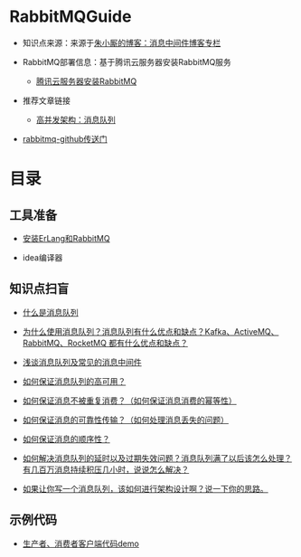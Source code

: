 RabbitMQGuide
=====

* 知识点来源：来源于<a href="https://blog.csdn.net/u013256816/category_9268265.html">朱小厮的博客：消息中间件博客专栏</a>

* RabbitMQ部署信息：基于腾讯云服务器安装RabbitMQ服务

    * <a href="https://blog.csdn.net/weixin_44146379/article/details/103742720">腾讯云服务器安装RabbitMQ</a>
    
* 推荐文章链接
   
    * <a href="https://github.com/doocs/advanced-java">高并发架构：消息队列</a>
   
* <a href="https://github.com/rabbitmq">rabbitmq-github传送门</a>
    
目录
====

工具准备
------

* <a href="https://blog.csdn.net/weixin_44146379/article/details/103742720">安装ErLang和RabbitMQ</a>

* idea编译器

知识点扫盲
------

* <a href="https://github.com/DemoTransfer/RabbitMQGuide/blob/master/document/basic/what-mq.md">什么是消息队列</a>

* <a href="https://github.com/DemoTransfer/RabbitMQGuide/blob/master/document/basic/why-mq.md">为什么使用消息队列？消息队列有什么优点和缺点？Kafka、ActiveMQ、RabbitMQ、RocketMQ 都有什么优点和缺点？</a>

* <a href="https://github.com/DemoTransfer/RabbitMQ-Guide/blob/master/document/basic/%E6%B5%85%E8%B0%88%E6%B6%88%E6%81%AF%E9%98%9F%E5%88%97%E5%8F%8A%E5%B8%B8%E8%A7%81%E7%9A%84%E6%B6%88%E6%81%AF%E4%B8%AD%E9%97%B4%E4%BB%B6.md">浅谈消息队列及常见的消息中间件</a>

* <a href="https://github.com/DemoTransfer/RabbitMQGuide/blob/master/document/basic/how-to-ensure-high-availability-of-message-queues.md">如何保证消息队列的高可用？</a>

* <a href="https://github.com/DemoTransfer/RabbitMQGuide/blob/master/document/basic/how-to-ensure-that-messages-are-not-repeatedly-consumed.md">如何保证消息不被重复消费？（如何保证消息消费的幂等性）</a>

* <a href="https://github.com/DemoTransfer/RabbitMQGuide/blob/master/document/basic/how-to-ensure-the-reliable-transmission-of-messages.md">如何保证消息的可靠性传输？（如何处理消息丢失的问题）</a>

* <a href="https://github.com/DemoTransfer/RabbitMQGuide/blob/master/document/basic/how-to-ensure-the-order-of-messages.md">如何保证消息的顺序性？</a>

* <a href="https://github.com/DemoTransfer/RabbitMQGuide/blob/master/document/basic/mq-time-delay-and-expired-failure.md">如何解决消息队列的延时以及过期失效问题？消息队列满了以后该怎么处理？有几百万消息持续积压几小时，说说怎么解决？</a>

* <a href="https://github.com/DemoTransfer/RabbitMQGuide/blob/master/document/basic/mq-design.md">如果让你写一个消息队列，该如何进行架构设计啊？说一下你的思路。</a>

示例代码
------

* <a href="https://github.com/DemoTransfer/RabbitMQGuide/tree/master/coding/simpleDemo">生产者、消费者客户端代码demo</a>



